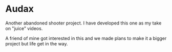 # Audax

Another abandoned shooter project. I have developed this one as my take on "juice" videos. 

A friend of mine got interested in this and we made plans to make it a bigger project but life get in the way.

